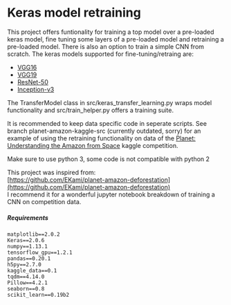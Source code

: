 # Keras model retraining 

This project offers funtionality for training a top model over a pre-loaded keras model, fine tuning some layers of a 
pre-loaded model and retraining a pre-loaded model. There is also an option to train a simple CNN from scratch. The
keras models supported for fine-tuning/retraing are:
  * [VGG16](https://keras.io/applications/#vgg16)
  * [VGG19](https://keras.io/applications/#vgg19)
  * [ResNet-50](https://keras.io/applications/#resnet50)
  * [Inception-v3](https://keras.io/applications/#inceptionv3)
  
The TransferModel class in src/keras_transfer_learning.py wraps model functionality and src/train_helper.py offers a
training suite.

It is recommended to keep data specific code in seperate scripts. See branch planet-amazon-kaggle-src (currently outdated, sorry) for an example of
using the retraining functionality on data of the 
[Planet: Understanding the Amazon from Space](https://www.kaggle.com/c/planet-understanding-the-amazon-from-space) 
kaggle competition.

Make sure to use python 3, some code is not compatible with python 2

This project was inspired from:  
[https://github.com/EKami/planet-amazon-deforestation](https://github.com/EKami/planet-amazon-deforestation)  
I recommend it for a wonderful jupyter notebook breakdown of training a CNN on competition data.

##### Requirements  
    matplotlib==2.0.2
    Keras==2.0.6
    numpy==1.13.1
    tensorflow_gpu==1.2.1
    pandas==0.20.1
    h5py==2.7.0
    kaggle_data==0.1
    tqdm==4.14.0
    Pillow==4.2.1
    seaborn==0.8
    scikit_learn==0.19b2
